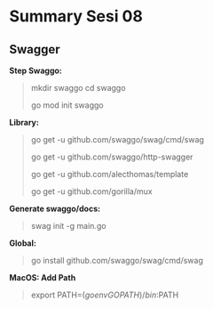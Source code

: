 # Summary Sesi 08

## Swagger
**Step Swaggo:**

> mkdir swaggo
> cd swaggo
> 
> go mod init swaggo

**Library:**
> go get -u github.com/swaggo/swag/cmd/swag
> 
> go get -u github.com/swaggo/http-swagger
> 
> go get -u github.com/alecthomas/template
> 
> go get -u github.com/gorilla/mux

**Generate swaggo/docs:**
> swag init -g main.go

**Global:**
> go install github.com/swaggo/swag/cmd/swag

**MacOS: Add Path**
> export PATH=$(go env GOPATH)/bin:$PATH
